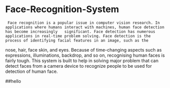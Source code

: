 # Face-Recognition-System

     Face recognition is a popular issue in computer vision research. In applications where humans interact with machines, human face detection has become increasingly   significant. Face detection has numerous applications in real-time problem solving. Face detection is the process of identifying facial features in an image, such as the 
nose, hair, face skin, and eyes. Because of time-changing aspects such as expressions, illuminations, backdrop, and so on, recognising human faces is fairly tough. This 
system is built to help in solving major problem that can detect faces from a camera device to recognize people to be used for detection of human face.

##hello
